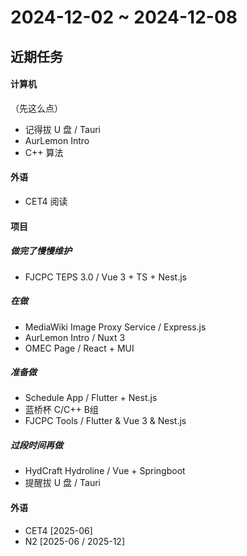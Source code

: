# 2024-12-02 ~ 2024-12-08
## 近期任务
#### 计算机
（先这么点）
* 记得拔 U 盘 / Tauri
* AurLemon Intro
* C++ 算法

#### 外语
* CET4 阅读

#### 项目
##### 做完了慢慢维护
* FJCPC TEPS 3.0 / Vue 3 + TS + Nest.js

##### 在做
* MediaWiki Image Proxy Service / Express.js
* AurLemon Intro / Nuxt 3
* OMEC Page / React + MUI

##### 准备做
* Schedule App / Flutter + Nest.js
* 蓝桥杯 C/C++ B组
* FJCPC Tools / Flutter & Vue 3 & Nest.js

##### 过段时间再做
* HydCraft Hydroline / Vue + Springboot
* 提醒拔 U 盘 / Tauri

#### 外语
* CET4 [2025-06]
* N2 [2025-06 / 2025-12]
